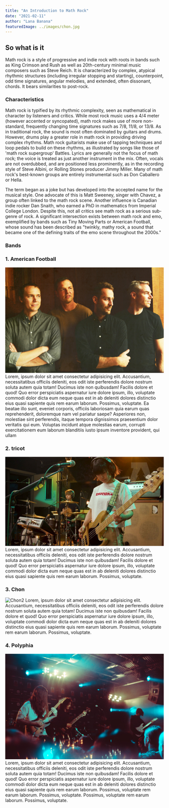 ```yaml
---
title: "An Introduction to Math Rock"
date: "2021-02-11"
author: "Lana Banana"
featuredImage: ../images/chon.jpg
---
```


## So what is it
Math rock is a style of progressive and indie rock with roots in bands such as King Crimson and Rush as well as 20th-century minimal music composers such as Steve Reich. It is characterized by complex, atypical rhythmic structures (including irregular stopping and starting), counterpoint, odd time signatures, angular melodies, and extended, often dissonant, chords. It bears similarities to post-rock.

### Characteristics
Math rock is typified by its rhythmic complexity, seen as mathematical in character by listeners and critics. While most rock music uses a 4/4 meter (however accented or syncopated), math rock makes use of more non-standard, frequently changing time signatures such as 7/8, 11/8, or 13/8.
As in traditional rock, the sound is most often dominated by guitars and drums. However, drums play a greater role in math rock in providing driving complex rhythms. Math rock guitarists make use of tapping techniques and loop pedals to build on these rhythms, as illustrated by songs like those of 'math rock supergroup' Battles.
Lyrics are generally not the focus of math rock; the voice is treated as just another instrument in the mix. Often, vocals are not overdubbed, and are positioned less prominently, as in the recording style of Steve Albini, or Rolling Stones producer Jimmy Miller. Many of math rock's best-known groups are entirely instrumental such as Don Caballero or Hella.

The term began as a joke but has developed into the accepted name for the musical style. One advocate of this is Matt Sweeney, singer with Chavez, a group often linked to the math rock scene. Another influence is Canadian indie rocker Dan Snaith, who earned a PhD in mathematics from Imperial College London. Despite this, not all critics see math rock as a serious sub-genre of rock.
A significant intersection exists between math rock and emo, exemplified by bands such as Tiny Moving Parts or American Football, whose sound has been described as "twinkly, mathy rock, a sound that became one of the defining traits of the emo scene throughout the 2000s."

### Bands
### 1. American Football
![american-football](../images/american-football.jpg)
Lorem, ipsum dolor sit amet consectetur adipisicing elit. Accusantium, necessitatibus officiis deleniti, eos odit iste perferendis dolore nostrum soluta autem quia totam! Ducimus iste non quibusdam! Facilis dolore et quod!
Quo error perspiciatis aspernatur iure dolore ipsum, illo, voluptate commodi dolor dicta eum neque quas est in ab deleniti dolores distinctio eius quasi sapiente quis rem earum laborum. Possimus, voluptate.
Ea beatae illo sunt, eveniet corporis, officiis laboriosam quia earum quas reprehenderit, doloremque nam vel pariatur saepe? Asperiores non, molestiae sint perferendis, itaque tempora dignissimos praesentium dolor veritatis qui eum.
Voluptas incidunt atque molestias earum, corrupti exercitationem eum laborum blanditiis iusto ipsum inventore provident, qui ullam 

### 2. tricot
![tricot](../images/tricot.jpg)
Lorem, ipsum dolor sit amet consectetur adipisicing elit. Accusantium, necessitatibus officiis deleniti, eos odit iste perferendis dolore nostrum soluta autem quia totam! Ducimus iste non quibusdam! Facilis dolore et quod!
Quo error perspiciatis aspernatur iure dolore ipsum, illo, voluptate commodi dolor dicta eum neque quas est in ab deleniti dolores distinctio eius quasi sapiente quis rem earum laborum. Possimus, voluptate.

### 3. Chon
![Chon2](../images/chon2.jpg)
Lorem, ipsum dolor sit amet consectetur adipisicing elit. Accusantium, necessitatibus officiis deleniti, eos odit iste perferendis dolore nostrum soluta autem quia totam! Ducimus iste non quibusdam! Facilis dolore et quod!
Quo error perspiciatis aspernatur iure dolore ipsum, illo, voluptate commodi dolor dicta eum neque quas est in ab deleniti dolores distinctio eius quasi sapiente quis rem earum laborum. Possimus, voluptate rem earum laborum. Possimus, voluptate.

### 4. Polyphia
![Polyphia](../images/Polyphia.jpg)
Lorem, ipsum dolor sit amet consectetur adipisicing elit. Accusantium, necessitatibus officiis deleniti, eos odit iste perferendis dolore nostrum soluta autem quia totam! Ducimus iste non quibusdam! Facilis dolore et quod!
Quo error perspiciatis aspernatur iure dolore ipsum, illo, voluptate commodi dolor dicta eum neque quas est in ab deleniti dolores distinctio eius quasi sapiente quis rem earum laborum. Possimus, voluptate rem earum laborum. Possimus, voluptate. Possimus, voluptate rem earum laborum. Possimus, voluptate.
